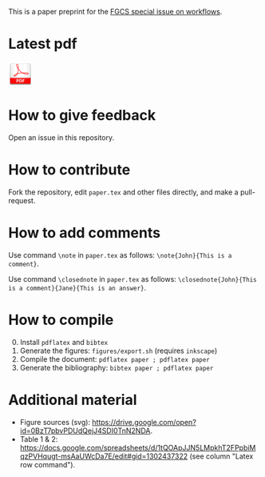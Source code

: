 This is a paper preprint for the [FGCS special issue on workflows](http://www.journals.elsevier.com/future-generation-computer-systems/call-for-papers/special-issue-on-workflows-for-data-driven-research).

# Latest pdf

[![pdf logo](https://raw.githubusercontent.com/glatard/FGCS-works-special-issue/master/figures/PDF.png)](https://raw.githubusercontent.com/glatard/FGCS-works-special-issue/master/paper.pdf)

# How to give feedback

Open an issue in this repository.

# How to contribute

Fork the repository, edit ```paper.tex``` and other files directly, and make a pull-request. 

# How to add comments

Use command ```\note``` in ```paper.tex``` as follows: ```\note{John}{This is a comment}```.

Use command ```\closednote``` in ```paper.tex``` as follows: ```\closednote{John}{This is a comment}{Jane}{This is an answer}```.

# How to compile

0. Install ```pdflatex``` and ```bibtex```
1. Generate the figures: ```figures/export.sh``` (requires ```inkscape```)
2. Compile the document: ```pdflatex paper ; pdflatex paper```
3. Generate the bibliography: ```bibtex paper ; pdflatex paper```

# Additional material

* Figure sources (svg): https://drive.google.com/open?id=0BzT7pbvPDUdQejJ4SDI0TnN2NDA.
* Table 1 & 2: https://docs.google.com/spreadsheets/d/1tQOApJJN5LMpkhT2FPpbiMqzPVHqugt-msAaUWcDa7E/edit#gid=1302437322 (see column "Latex row command").
